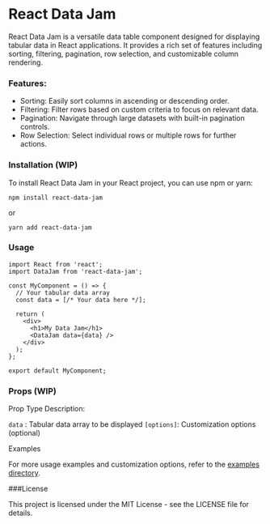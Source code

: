 # React Data Jam

React Data Jam is a versatile data table component designed for displaying tabular data in React applications. It provides a rich set of features including sorting, filtering, pagination, row selection, and customizable column rendering.

### Features:

- Sorting: Easily sort columns in ascending or descending order.
- Filtering: Filter rows based on custom criteria to focus on relevant data.
- Pagination: Navigate through large datasets with built-in pagination controls.
- Row Selection: Select individual rows or multiple rows for further actions.

### Installation (WIP)

To install React Data Jam in your React project, you can use npm or yarn:

`npm install react-data-jam`

or

`yarn add react-data-jam`

### Usage

```
import React from 'react';
import DataJam from 'react-data-jam';

const MyComponent = () => {
  // Your tabular data array
  const data = [/* Your data here */];

  return (
    <div>
      <h1>My Data Jam</h1>
      <DataJam data={data} />
    </div>
  );
};

export default MyComponent;
```

### Props (WIP)

Prop Type Description:

`data` : Tabular data array to be displayed
`[options]`: Customization options (optional)

Examples

For more usage examples and customization options, refer to the [examples directory](https://github.com/p-adams/react-data-jam/tree/main/src/examples).

###License

This project is licensed under the MIT License - see the LICENSE file for details.
